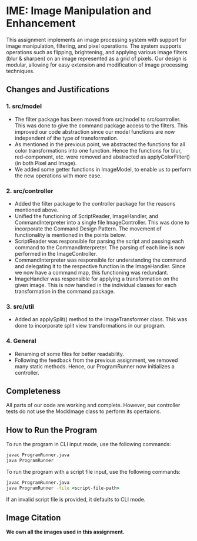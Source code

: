 # IME: Image Manipulation and Enhancement

This assignment implements an image processing system with support for image manipulation, filtering, and pixel operations. The system supports operations such as flipping, brightening, and applying various image filters (blur & sharpen) on an image represented as a grid of pixels. Our design is modular, allowing for easy extension and modification of image processing techniques.

## Changes and Justifications
### 1. src/model
- The filter package has been moved from src/model to src/controller. This was done to give the command package access to the filters. This improved our code abstraction since our model functions are now independent of the type of transformation.
- As mentioned in the previous point, we abstracted the functions for all color transformations into one function. Hence the functions for blur, red-component, etc. were removed and abstracted as applyColorFilter() (in both Pixel and Image).
- We added some getter functions in ImageModel, to enable us to perform the new operations with more ease.

### 2. src/controller
- Added the filter package to the controller package for the reasons mentioned above.
- Unified the functioning of ScriptReader, ImageHandler, and CommandInterpreter into a single file ImageController. This was done to incorporate the Command Design Pattern. The movement of functionality is mentioned in the points below.
- ScriptReader was responsible for parsing the script and passing each command to the CommandInterpreter. The parsing of each line is now performed in the ImageController.
- CommandInterpreter was responsible for understanding the command and delegating it to the respective function in the ImageHandler. Since we now have a command map, this functioning was redundant.
- ImageHandler was responsible for applying a transformation on the given image. This is now handled in the individual classes for each transformation in the command package.

### 3. src/util
- Added an applySplit() method to the ImageTransformer class. This was done to incorporate split view transformations in our program.

### 4. General
- Renaming of some files for better readability.
- Following the feedback from the previous assignment, we removed many static methods. Hence, our ProgramRunner now initializes a controller.

## Completeness
All parts of our code are working and complete. However, our controller tests do not use the MockImage class to perform its opertaions.

## How to Run the Program

To run the program in CLI input mode, use the following commands:
```cmd
javac ProgramRunner.java
java ProgramRunner
```

To run the program with a script file input, use the following commands:
```cmd
javac ProgramRunner.java
java ProgramRunner -file <script-file-path>
```

If an invalid script file is provided, it defaults to CLI mode.

## Image Citation
**We own all the images used in this assignment.**